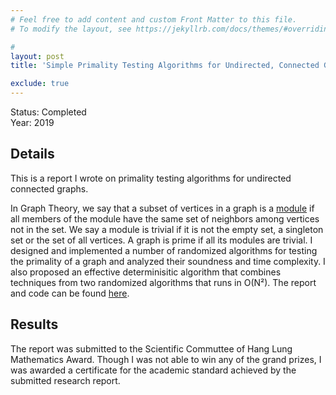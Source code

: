 ```yaml
---
# Feel free to add content and custom Front Matter to this file.
# To modify the layout, see https://jekyllrb.com/docs/themes/#overriding-theme-defaults

#
layout: post
title: 'Simple Primality Testing Algorithms for Undirected, Connected Graphs'

exclude: true
---
```

Status: Completed  
Year: 2019  
<!--(This was a project I did in high school, before I had any formal training in Algorithms. Therefore, this project may not be as impressive as the others...)-->


## Details

This is a report I wrote on primality testing algorithms for undirected connected graphs. 

In Graph Theory, we say that a subset of vertices in a graph is a [module](https://en.wikipedia.org/wiki/Modular_decomposition) if all members of the module have the same set of neighbors among vertices not in the set. We say a module is trivial if it is not the empty set, a singleton set or the set of all vertices. A graph is prime if all its modules are trivial. I designed and implemented a number of randomized algorithms for testing the primality of a graph and analyzed their soundness and time complexity. I also proposed an effective determinisitic algorithm that combines techniques from two randomized algorithms that runs in O(N²). The report and code can be found [here](https://github.com/hei411/HLMA).

## Results

The report was submitted to the Scientific Commuttee of Hang Lung Mathematics Award. Though I was not able to win any of the grand prizes, I was awarded a certificate for the academic standard achieved by the submitted research report.